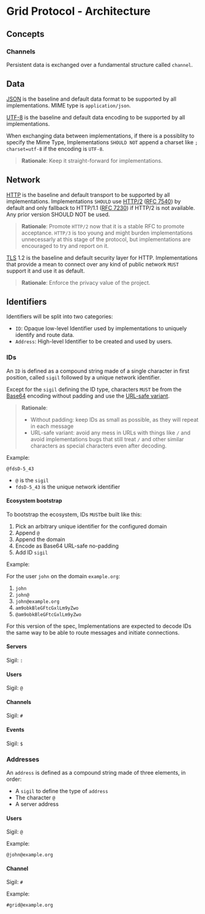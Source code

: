 # Grid Protocol - Architecture

## Concepts

### Channels

Persistent data is exchanged over a fundamental structure called `channel`.

## Data

[JSON](https://en.wikipedia.org/wiki/JSON) is the baseline and default data format to be supported by all implementations. MIME type is `application/json`. 

[UTF-8](https://en.wikipedia.org/wiki/UTF-8) is the baseline and default data encoding to be supported by all implementations.

When exchanging data between implementations, if there is a possiblity to specify the Mime Type, Implementations `SHOULD NOT` append a charset like `; charset=utf-8` if the encoding is `UTF-8`.

>  **Rationale**: Keep it straight-forward for implementations.

## Network

[HTTP](https://en.wikipedia.org/wiki/Hypertext_Transfer_Protocol) is the baseline and default transport to be supported by all implementations. Implementations `SHOULD` use [HTTP/2](https://en.wikipedia.org/wiki/HTTP/2) ([RFC 7540](https://tools.ietf.org/html/rfc7540)) by default and only fallback to HTTP/1.1 ([RFC 7230](https://tools.ietf.org/html/rfc7230)) if HTTP/2 is not available. Any prior version SHOULD NOT be used.

>  **Rationale**: Promote `HTTP/2` now that it is a stable RFC to promote acceptance. `HTTP/3` is too young and might burden implementations unnecessarly at this stage of the protocol, but implementations are encouraged to try and report on it.

[TLS](https://en.wikipedia.org/wiki/Transport_Layer_Security) 1.2 is the baseline and default security layer for HTTP. Implementations that provide a mean to connect over any kind of public network `MUST` support it and use it as default.

> **Rationale**: Enforce the privacy value of the project.

## Identifiers

Identifiers will be split into two categories:

- `ID`: Opaque low-level Identifier used by implementations to uniquely identify and route data.
- `Address`: High-level Identifier to be created and used by users.

### IDs

An `ID` is defined as a compound string made of a single character in first position, called `sigil` followed by a unique network identifier.

Except for the `sigil` defining the ID type, characters `MUST` be from the [Base64](https://tools.ietf.org/html/rfc4648) encoding without padding and use the [URL-safe variant](https://tools.ietf.org/html/rfc4648#section-5).

> **Rationale**:
>
> - Without padding: keep IDs as small as possible, as they will repeat in each message
> - URL-safe variant: avoid any mess in URLs with things like `/` and avoid implementations bugs that still treat `/` and other similar characters as special characters even after decoding.

Example:

```
@fdsD-5_43
```

- `@` is the `sigil`
- `fdsD-5_43` is the unique network identifier

#### Ecosystem bootstrap

To bootstrap the ecosystem, IDs `MUST`be built like this:

1. Pick an arbitrary unique identifier for the configured domain
2. Append `@`
3. Append the domain
4. Encode as Base64 URL-safe no-padding
5. Add ID `sigil`

Example:

For the user `john` on the domain `example.org`:

1. `john`
2. `john@`
3. `john@example.org`
4. `am9obkBleGFtcGxlLm9yZwo`
5. `@am9obkBleGFtcGxlLm9yZwo`

For this version of the spec, Implementations are expected to decode IDs the same way to be able to route messages and initiate connections.

#### Servers

Sigil: `:`

#### Users

Sigil: `@`

#### Channels

Sigil: `#`

#### Events

Sigil: `$`

### Addresses

An `address` is defined as a compound string made of three elements, in order:

- A `sigil` to define the type of `address`
- The character `@` 
- A server address

#### Users

Sigil: `@`

Example:

```
@john@example.org
```

#### Channel

Sigil: `#`

Example:

```
#grid@example.org
```

